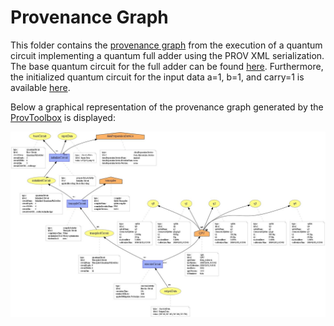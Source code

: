 # Provenance Graph

This folder contains the [provenance graph](./provenance-graph.xml) from the execution of a quantum circuit implementing a quantum full adder using the PROV XML serialization.
The base quantum circuit for the full adder can be found [here](./circuits/adder.py).
Furthermore, the initialized quantum circuit for the input data a=1, b=1, and carry=1 is available [here](./circuits/adder-initialized.py).

Below a graphical representation of the provenance graph generated by the [ProvToolbox](https://github.com/lucmoreau/ProvToolbox) is displayed: 

![Provenance Graph](./provenance-graph.jpg)
